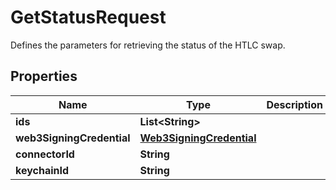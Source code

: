 

# GetStatusRequest

Defines the parameters for retrieving the status of the HTLC swap.

## Properties

| Name | Type | Description | Notes |
|------------ | ------------- | ------------- | -------------|
|**ids** | **List&lt;String&gt;** |  |  |
|**web3SigningCredential** | [**Web3SigningCredential**](Web3SigningCredential.md) |  |  |
|**connectorId** | **String** |  |  |
|**keychainId** | **String** |  |  |



